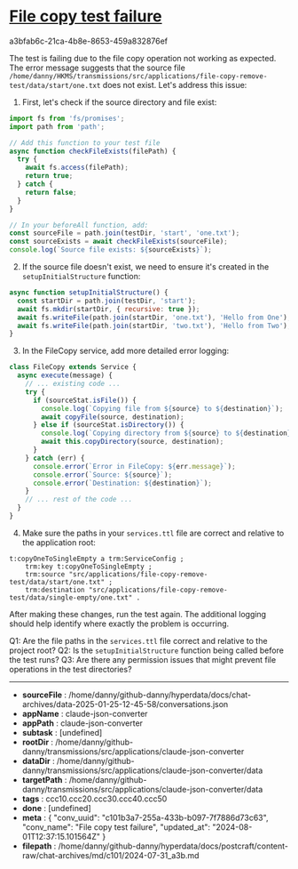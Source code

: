 # [File copy test failure](https://claude.ai/chat/c101b3a7-255a-433b-b097-7f7886d73c63)

a3bfab6c-21ca-4b8e-8653-459a832876ef

 The test is failing due to the file copy operation not working as expected. The error message suggests that the source file `/home/danny/HKMS/transmissions/src/applications/file-copy-remove-test/data/start/one.txt` does not exist. Let's address this issue:

1. First, let's check if the source directory and file exist:

```javascript
import fs from 'fs/promises';
import path from 'path';

// Add this function to your test file
async function checkFileExists(filePath) {
  try {
    await fs.access(filePath);
    return true;
  } catch {
    return false;
  }
}

// In your beforeAll function, add:
const sourceFile = path.join(testDir, 'start', 'one.txt');
const sourceExists = await checkFileExists(sourceFile);
console.log(`Source file exists: ${sourceExists}`);
```

2. If the source file doesn't exist, we need to ensure it's created in the `setupInitialStructure` function:

```javascript
async function setupInitialStructure() {
  const startDir = path.join(testDir, 'start');
  await fs.mkdir(startDir, { recursive: true });
  await fs.writeFile(path.join(startDir, 'one.txt'), 'Hello from One');
  await fs.writeFile(path.join(startDir, 'two.txt'), 'Hello from Two');
}
```

3. In the FileCopy service, add more detailed error logging:

```javascript
class FileCopy extends Service {
  async execute(message) {
    // ... existing code ...
    try {
      if (sourceStat.isFile()) {
        console.log(`Copying file from ${source} to ${destination}`);
        await copyFile(source, destination);
      } else if (sourceStat.isDirectory()) {
        console.log(`Copying directory from ${source} to ${destination}`);
        await this.copyDirectory(source, destination);
      }
    } catch (err) {
      console.error(`Error in FileCopy: ${err.message}`);
      console.error(`Source: ${source}`);
      console.error(`Destination: ${destination}`);
    }
    // ... rest of the code ...
  }
}
```

4. Make sure the paths in your `services.ttl` file are correct and relative to the application root:

```turtle
t:copyOneToSingleEmpty a trm:ServiceConfig ;
    trm:key t:copyOneToSingleEmpty ;
    trm:source "src/applications/file-copy-remove-test/data/start/one.txt" ;
    trm:destination "src/applications/file-copy-remove-test/data/single-empty/one.txt" .
```

After making these changes, run the test again. The additional logging should help identify where exactly the problem is occurring.

Q1: Are the file paths in the `services.ttl` file correct and relative to the project root?
Q2: Is the `setupInitialStructure` function being called before the test runs?
Q3: Are there any permission issues that might prevent file operations in the test directories?

---

* **sourceFile** : /home/danny/github-danny/hyperdata/docs/chat-archives/data-2025-01-25-12-45-58/conversations.json
* **appName** : claude-json-converter
* **appPath** : claude-json-converter
* **subtask** : [undefined]
* **rootDir** : /home/danny/github-danny/transmissions/src/applications/claude-json-converter
* **dataDir** : /home/danny/github-danny/transmissions/src/applications/claude-json-converter/data
* **targetPath** : /home/danny/github-danny/transmissions/src/applications/claude-json-converter/data
* **tags** : ccc10.ccc20.ccc30.ccc40.ccc50
* **done** : [undefined]
* **meta** : {
  "conv_uuid": "c101b3a7-255a-433b-b097-7f7886d73c63",
  "conv_name": "File copy test failure",
  "updated_at": "2024-08-01T12:37:15.101564Z"
}
* **filepath** : /home/danny/github-danny/hyperdata/docs/postcraft/content-raw/chat-archives/md/c101/2024-07-31_a3b.md